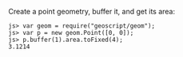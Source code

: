 Create a point geometry, buffer it, and get its area:

    js> var geom = require("geoscript/geom");
    js> var p = new geom.Point([0, 0]);
    js> p.buffer(1).area.toFixed(4);
    3.1214
